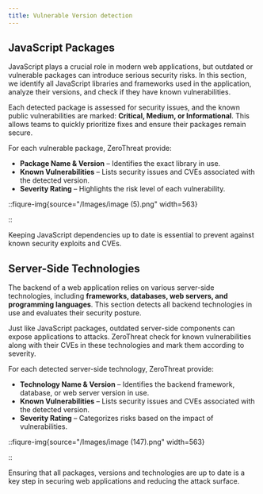 ```yaml
---
title: Vulnerable Version detection
---
```


## JavaScript Packages

JavaScript plays a crucial role in modern web applications, but outdated or vulnerable packages can introduce serious security risks. In this section, we identify all JavaScript libraries and frameworks used in the application, analyze their versions, and check if they have known vulnerabilities.

Each detected package is assessed for security issues, and the known public vulnerabilities are marked: **Critical, Medium, or Informational**. This allows teams to quickly prioritize fixes and ensure their packages remain secure.

For each vulnerable package, ZeroThreat provide:

- **Package Name & Version** – Identifies the exact library in use.
- **Known Vulnerabilities** – Lists security issues and CVEs associated with the detected version.
- **Severity Rating** – Highlights the risk level of each vulnerability.

::fiqure-img{source="/Images/image (5).png" width=563}

<!-- <img src="/Images/image (5).png" alt="" width="563"> -->

::

Keeping JavaScript dependencies up to date is essential to prevent against known security exploits and CVEs.

## Server-Side Technologies

The backend of a web application relies on various server-side technologies, including **frameworks, databases, web servers, and programming languages**. This section detects all backend technologies in use and evaluates their security posture.

Just like JavaScript packages, outdated server-side components can expose applications to attacks. ZeroThreat check for known vulnerabilities along with their CVEs in these technologies and mark them according to severity.

For each detected server-side technology, ZeroThreat provide:

- **Technology Name & Version** – Identifies the backend framework, database, or web server version in use.
- **Known Vulnerabilities** – Lists security issues and CVEs associated with the detected version.
- **Severity Rating** – Categorizes risks based on the impact of vulnerabilities.

::fiqure-img{source="/Images/image (147).png" width=563}

<!-- <img src="/Images/image (147).png" alt="" width="563"> -->

::

Ensuring that all packages, versions and technologies are up to date is a key step in securing web applications and reducing the attack surface.
